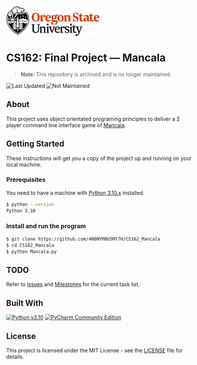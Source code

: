 <picture>
  <source
    srcset=".github/osu_horizontal_white.png"
    media="(prefers-color-scheme: dark)"
  />
  <source
    srcset=".github/osu_horizontal_black.png"
    media="(prefers-color-scheme: light), (prefers-color-scheme: no-preference)"
  />
  <img src=".github/osu_horizontal_black.png" alt="Oregon State University Logo." height="80px" />
</picture>

# CS162: Final Project — Mancala
> **Note**: This repository is archived and is no longer maintained.

![Last Updated](https://img.shields.io/badge/November_2022-critical?label=Last%20Updated&style=flat-square)
![Not Maintained](https://img.shields.io/badge/Not_Maintained-critical?label=Status&style=flat-square)

## About
This project uses object orientated programing principles to deliver a 2 player command line interface game of [Mancala](/docs/assignment.md).

## Getting Started
These instructions will get you a copy of the project up and running on your local machine.

### Prerequisites
You need to have a machine with [Python 3.10.x](https://www.python.org/downloads/release/python-3100/) installed.
```sh
$ python --version
Python 3.10
```

### Install and run the program
```sh
$ git clone https://github.com/4N0NYM0U5MY7H/CS162_Mancala
$ cd CS162_Mancala
$ python Mancala.py
```

## TODO
Refer to [Issues](https://github.com/4N0NYM0U5MY7H/CS162_Mancala/issues) and [Milestones](https://github.com/4N0NYM0U5MY7H/CS162_Mancala/milestones) for the current task list.

## Built With
[![Python v3.10](https://img.shields.io/badge/v3.10-3776AB?label=Python&labelColor=141414&logo=python&style=flat-square)](https://www.python.org/)
[![PyCharm Community Edition](https://img.shields.io/badge/Community_Edition-000?label=PyCharm&labelColor=141414&logo=pycharm&style=flat-square)](https://www.jetbrains.com/pycharm/)

## License
This project is licensed under the MIT License - see the [LICENSE](license) file for details.

